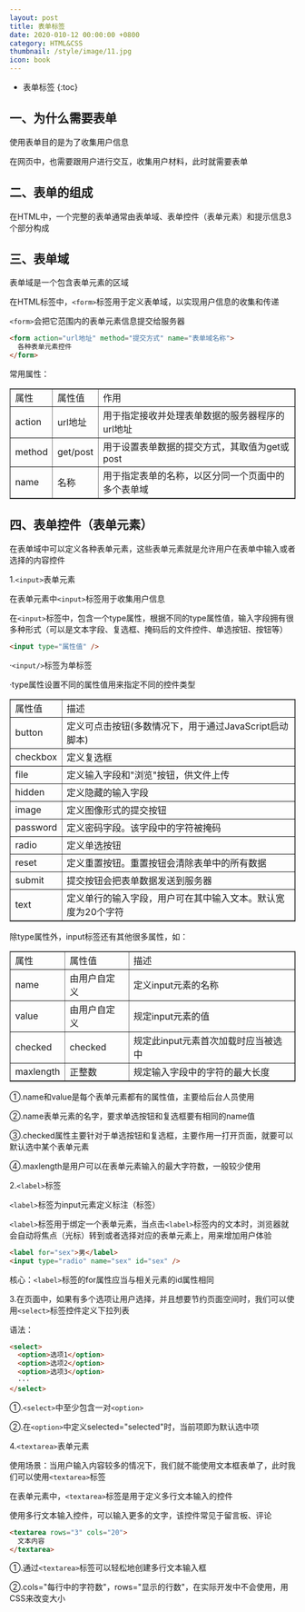 ```yaml
---
layout: post
title: 表单标签
date: 2020-010-12 00:00:00 +0800
category: HTML&CSS
thumbnail: /style/image/11.jpg
icon: book
---
```


* 表单标签
{:toc}

## 一、为什么需要表单
使用表单目的是为了收集用户信息  

在网页中，也需要跟用户进行交互，收集用户材料，此时就需要表单  

## 二、表单的组成
在HTML中，一个完整的表单通常由表单域、表单控件（表单元素）和提示信息3个部分构成  

## 三、表单域
表单域是一个包含表单元素的区域  

在HTML标签中，`<form>`标签用于定义表单域，以实现用户信息的收集和传递  

`<form>`会把它范围内的表单元素信息提交给服务器  

```html
<form action="url地址" method="提交方式" name="表单域名称">
  各种表单元素控件
</form>
```

常用属性：  

<table border="1">
<tr>
<td>属性</td>
<td>属性值</td>
<td>作用</td>
</tr>
<tr>
<td>action</td>
<td>url地址</td>
<td>用于指定接收并处理表单数据的服务器程序的url地址</td>
</tr>
<tr>
<td>method</td>
<td>get/post</td>
<td>用于设置表单数据的提交方式，其取值为get或post</td>
</tr>
<tr>
<td>name</td>
<td>名称</td>
<td>用于指定表单的名称，以区分同一个页面中的多个表单域</td>
</tr>
</table>

## 四、表单控件（表单元素）
在表单域中可以定义各种表单元素，这些表单元素就是允许用户在表单中输入或者选择的内容控件  

1.`<input>`表单元素  

在表单元素中`<input>`标签用于收集用户信息  

在`<input>`标签中，包含一个type属性，根据不同的type属性值，输入字段拥有很多种形式（可以是文本字段、复选框、掩码后的文件控件、单选按钮、按钮等）  

```html
<input type="属性值" />
```

·`<input/>`标签为单标签  

·type属性设置不同的属性值用来指定不同的控件类型  

<table border="1">
<tr>
<td>属性值</td>
<td>描述</td>
</tr>
<tr>
<td>button</td>
<td>定义可点击按钮(多数情况下，用于通过JavaScript启动脚本)</td>
</tr>
<tr>
<td>checkbox</td>
<td>定义复选框</td>
</tr>
<tr>
<td>file</td>
<td>定义输入字段和"浏览"按钮，供文件上传</td>
</tr>
<tr>
<td>hidden</td>
<td>定义隐藏的输入字段</td>
</tr>
<tr>
<td>image</td>
<td>定义图像形式的提交按钮</td>
</tr>
<tr>
<td>password</td>
<td>定义密码字段。该字段中的字符被掩码</td>
</tr>
<tr>
<td>radio</td>
<td>定义单选按钮</td>
</tr>
<tr>
<td>reset</td>
<td>定义重置按钮。重置按钮会清除表单中的所有数据</td>
</tr>
<tr>
<td>submit</td>
<td>提交按钮会把表单数据发送到服务器</td>
</tr>
<tr>
<td>text</td>
<td>定义单行的输入字段，用户可在其中输入文本。默认宽度为20个字符</td>
</tr>
</table>
除type属性外，input标签还有其他很多属性，如：  

<table border="1">
<tr>
<td>属性</td>
<td>属性值</td>
<td>描述</td>
</tr>
<tr>
<td>name</td>
<td>由用户自定义</td>
<td>定义input元素的名称</td>
</tr>
<tr>
<td>value</td>
<td>由用户自定义</td>
<td>规定input元素的值</td>
</tr>
<tr>
<td>checked</td>
<td>checked</td>
<td>规定此input元素首次加载时应当被选中</td>
</tr>
<tr>
<td>maxlength</td>
<td>正整数</td>
<td>规定输入字段中的字符的最大长度</td>
</tr>
</table>
①.name和value是每个表单元素都有的属性值，主要给后台人员使用  

②.name表单元素的名字，要求单选按钮和复选框要有相同的name值  

③.checked属性主要针对于单选按钮和复选框，主要作用一打开页面，就要可以默认选中某个表单元素  

④.maxlength是用户可以在表单元素输入的最大字符数，一般较少使用  

2.`<label>`标签  

`<label>`标签为input元素定义标注（标签）  

`<label>`标签用于绑定一个表单元素，当点击`<label>`标签内的文本时，浏览器就会自动将焦点（光标）转到或者选择对应的表单元素上，用来增加用户体验  

```html
<label for="sex">男</label>
<input type="radio" name="sex" id="sex" />
```  

核心：`<label>`标签的for属性应当与相关元素的id属性相同  

3.在页面中，如果有多个选项让用户选择，并且想要节约页面空间时，我们可以使用`<select>`标签控件定义下拉列表  

语法：  

```html
<select>
  <option>选项1</option>
  <option>选项2</option>
  <option>选项3</option>
  ···
</select>
```
①.`<select>`中至少包含一对`<option>`  

②.在`<option>`中定义selected="selected"时，当前项即为默认选中项  

4.`<textarea>`表单元素  

使用场景：当用户输入内容较多的情况下，我们就不能使用文本框表单了，此时我们可以使用`<textarea>`标签  

在表单元素中，`<textarea>`标签是用于定义多行文本输入的控件  

使用多行文本输入控件，可以输入更多的文字，该控件常见于留言板、评论  

```html
<textarea rows="3" cols="20">
  文本内容
</textarea>
```
①.通过`<textarea>`标签可以轻松地创建多行文本输入框  

②.cols="每行中的字符数"，rows="显示的行数"，在实际开发中不会使用，用CSS来改变大小  


